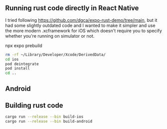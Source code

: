 ## Running rust code directly in React Native

I tried following https://github.com/dgca/expo-rust-demo/tree/main, but it had some slightly outdated code and I wanted to make it simpler and use the more modern .xcframework for iOS which doesn't require you to specify whether you're running on simulator or not.

npx expo prebuild

```bash
rm -rf ~/Library/Developer/Xcode/DerivedData/
cd ios
pod deintegrate
pod install
cd ..
```

## Android

## Building rust code

```bash
cargo run --release --bin build-ios
cargo run --release --bin build-android

```
